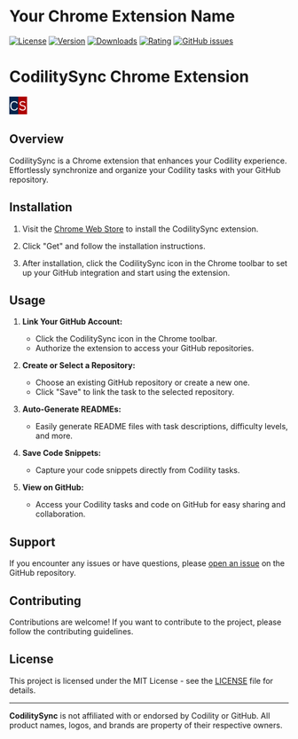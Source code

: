 # Your Chrome Extension Name

[![License](https://img.shields.io/badge/License-MIT-brightgreen.svg)](https://opensource.org/licenses/MIT)
[![Version](https://img.shields.io/chrome-web-store/v/YOUR-EXTENSION-ID)](https://chrome.google.com/webstore/detail/YOUR-EXTENSION-ID)
[![Downloads](https://img.shields.io/chrome-web-store/d/YOUR-EXTENSION-ID)](https://chrome.google.com/webstore/detail/YOUR-EXTENSION-ID)
[![Rating](https://img.shields.io/chrome-web-store/rating/YOUR-EXTENSION-ID)](https://chrome.google.com/webstore/detail/YOUR-EXTENSION-ID)
[![GitHub issues](https://img.shields.io/github/issues/carminechoi/CodilitySync/issues)](https://github.com/carminechoi/CodilitySync/issues)

# CodilitySync Chrome Extension

![CodilitySync Logo](/images/logo_32.png)

## Overview

CodilitySync is a Chrome extension that enhances your Codility experience. Effortlessly synchronize and organize your Codility tasks with your GitHub repository.

## Installation

1. Visit the [Chrome Web Store](https://chrome.google.com/webstore/) to install the CodilitySync extension.

2. Click "Get" and follow the installation instructions.

3. After installation, click the CodilitySync icon in the Chrome toolbar to set up your GitHub integration and start using the extension.

## Usage

1. **Link Your GitHub Account:**

   - Click the CodilitySync icon in the Chrome toolbar.
   - Authorize the extension to access your GitHub repositories.

2. **Create or Select a Repository:**

   - Choose an existing GitHub repository or create a new one.
   - Click "Save" to link the task to the selected repository.

3. **Auto-Generate READMEs:**

   - Easily generate README files with task descriptions, difficulty levels, and more.

4. **Save Code Snippets:**

   - Capture your code snippets directly from Codility tasks.

5. **View on GitHub:**
   - Access your Codility tasks and code on GitHub for easy sharing and collaboration.

## Support

If you encounter any issues or have questions, please [open an issue](https://github.com/carminechoi/CodilitySync/issues) on the GitHub repository.

## Contributing

Contributions are welcome! If you want to contribute to the project, please follow the contributing guidelines.

## License

This project is licensed under the MIT License - see the [LICENSE](LICENSE) file for details.

---

**CodilitySync** is not affiliated with or endorsed by Codility or GitHub. All product names, logos, and brands are property of their respective owners.
